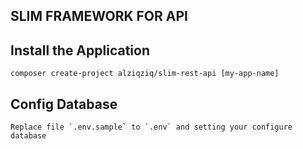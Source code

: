 ## SLIM FRAMEWORK FOR API

## Install the Application

    composer create-project alziqziq/slim-rest-api [my-app-name]

## Config Database

    Replace file `.env.sample` to `.env` and setting your configure database
